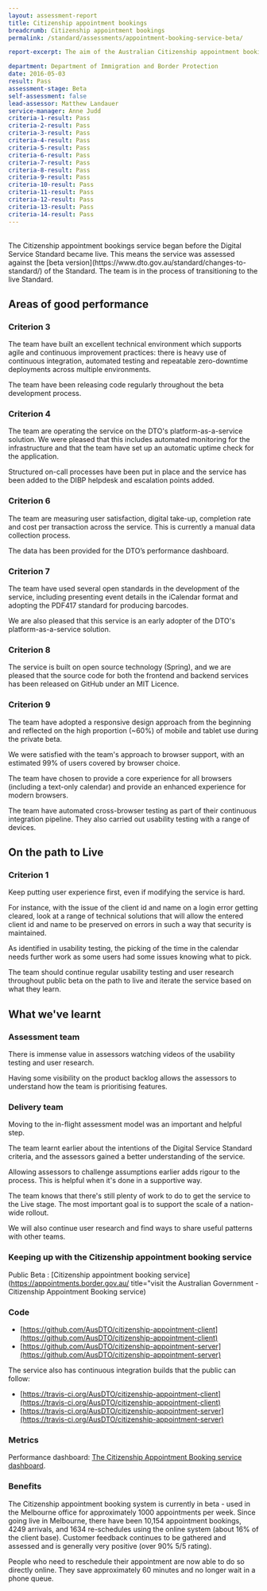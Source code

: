 ```yaml
---
layout: assessment-report
title: Citizenship appointment bookings
breadcrumb: Citizenship appointment bookings
permalink: /standard/assessments/appointment-booking-service-beta/

report-excerpt: The aim of the Australian Citizenship appointment booking service is to enable users to book, or reschedule, an appointment for a citizenship test or a time to come in and prove who they are through an in-person identity verification appointment. At the moment, these types of appointments are scheduled by the department. As a result, many appointments need to be rescheduled as they are inconvenient for the user. This causes delays and increases calls and interactions. This could be avoided if the user was able to select an appointment time and date that was convenient to them.

department: Department of Immigration and Border Protection
date: 2016-05-03
result: Pass
assessment-stage: Beta
self-assessment: false
lead-assessor: Matthew Landauer
service-manager: Anne Judd
criteria-1-result: Pass
criteria-2-result: Pass
criteria-3-result: Pass
criteria-4-result: Pass
criteria-5-result: Pass
criteria-6-result: Pass
criteria-7-result: Pass
criteria-8-result: Pass
criteria-9-result: Pass
criteria-10-result: Pass
criteria-11-result: Pass
criteria-12-result: Pass
criteria-13-result: Pass
criteria-14-result: Pass
---
```

<br>
The Citizenship appointment bookings service began before the Digital Service Standard became live. This means the service was assessed against the [beta version](https://www.dto.gov.au/standard/changes-to-standard/) of the Standard. The team is in the process of transitioning to the live Standard. 

## Areas of good performance

### Criterion 3
The team have built an excellent technical environment which supports agile and continuous improvement practices: there is heavy use of continuous integration, automated testing and repeatable zero-downtime deployments across multiple environments.

The team have been releasing code regularly throughout the beta development process.

### Criterion 4
The team are operating the service on the DTO's platform-as-a-service solution. We were pleased that this includes automated monitoring for the infrastructure and that the team have set up an automatic uptime check for the application.

Structured on-call processes have been put in place and the service has been added to the DIBP helpdesk and escalation points added.

### Criterion 6
The team are measuring user satisfaction, digital take-up, completion rate and cost per transaction across the service. This is currently a manual data collection process.

The data has been provided for the DTO’s performance dashboard.

### Criterion 7
The team have used several open standards in the development of the service, including presenting event details in the iCalendar format and adopting the PDF417 standard for producing barcodes.

We are also pleased that this service is an early adopter of the DTO's platform-as-a-service solution.

### Criterion 8
The service is built on open source technology (Spring), and we are pleased that the source code for both the frontend and backend services has been released on GitHub under an MIT Licence.

### Criterion 9
The team have adopted a responsive design approach from the beginning and reflected on the high proportion (~60%) of mobile and tablet use during the private beta.

We were satisfied with the team's approach to browser support, with an estimated 99% of users covered by browser choice.

The team have chosen to provide a core experience for all browsers (including a text-only calendar) and provide an enhanced experience for modern browsers.

The team have automated cross-browser testing as part of their continuous integration pipeline. They also carried out usability testing with a range of devices.

## On the path to Live

### Criterion 1
Keep putting user experience first, even if modifying the service is hard.

For instance, with the issue of the client id and name on a login error getting cleared, look at a range of technical solutions that will allow the entered client id and name to be preserved on errors in such a way that security is maintained.

As identified in usability testing, the picking of the time in the calendar needs further work as  some users had some issues knowing what to pick.

The team should continue regular usability testing and user research throughout public beta on the path to live and iterate the service based on what they learn.

## What we've learnt

### Assessment team
There is immense value in assessors watching videos of the usability testing and user research.

Having some visibility on the product backlog allows the assessors to understand how the team is prioritising features.

### Delivery team
Moving to the in-flight assessment model was an important and helpful step.

The team learnt earlier about the intentions of the Digital Service Standard criteria, and the assessors gained a better understanding of the service.

Allowing assessors to challenge assumptions earlier adds rigour to the process. This is helpful when it's done in a supportive way.

The team knows that there's still plenty of work to do to get the service to the Live stage. The most important goal is to support the scale of a nation-wide rollout.

We will also continue user research and find ways to share useful patterns with other teams.

### Keeping up with the Citizenship appointment booking service

Public Beta : [Citizenship appointment booking service](https://appointments.border.gov.au/ title="visit the Australian Government - Citizenship Appointment Booking service)

### Code

* [https://github.com/AusDTO/citizenship-appointment-client](https://github.com/AusDTO/citizenship-appointment-client)
* [https://github.com/AusDTO/citizenship-appointment-server](https://github.com/AusDTO/citizenship-appointment-server)

The service also has continuous integration builds that the public can follow:

* [https://travis-ci.org/AusDTO/citizenship-appointment-client](https://travis-ci.org/AusDTO/citizenship-appointment-client)
* [https://travis-ci.org/AusDTO/citizenship-appointment-server](https://travis-ci.org/AusDTO/citizenship-appointment-server)

### Metrics
Performance dashboard: [The Citizenship Appointment Booking service dashboard](https://dashboard.gov.au/dashboards/2-australian-citizenship-appointment-booking-service-dashboard).

### Benefits
The Citizenship appointment booking system is currently in beta - used in the Melbourne office for approximately 1000 appointments per week. Since going live in Melbourne, there have been 10,154 appointment bookings, 4249 arrivals, and 1634 re-schedules using the online system (about 16% of the client base). Customer feedback continues to be gathered and assessed and is generally very positive (over 90% 5/5 rating).

People who need to reschedule their appointment are now able to do so directly online. They save approximately 60 minutes and no longer wait in a phone queue.

